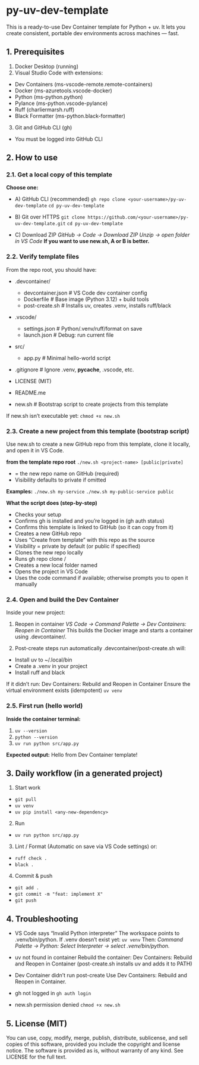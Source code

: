 # py-uv-dev-template
This is a ready-to-use Dev Container template for Python + uv.
It lets you create consistent, portable dev environments across machines — fast.

## 1. Prerequisites
1. Docker Desktop (running)
2. Visual Studio Code with extensions:
 - Dev Containers (ms-vscode-remote.remote-containers)
 - Docker (ms-azuretools.vscode-docker)
 - Python (ms-python.python)
 - Pylance (ms-python.vscode-pylance)
 - Ruff (charliermarsh.ruff)
 - Black Formatter (ms-python.black-formatter)
3. Git and GitHub CLI (gh)
 - You must be logged into GitHub CLI

## 2. How to use

### 2.1. Get a local copy of this template

  **Choose one:**

  - A) GitHub CLI (recommended)
  `gh repo clone <your-username>/py-uv-dev-template`
  `cd py-uv-dev-template`

  - B) Git over HTTPS
  `git clone https://github.com/<your-username>/py-uv-dev-template.git`
  `cd py-uv-dev-template`

  - C) Download ZIP
  *GitHub → Code → Download ZIP*
  *Unzip → open folder in VS Code*
  **If you want to use new.sh, A or B is better.**

### 2.2. Verify template files
From the repo root, you should have:

- .devcontainer/
  - devcontainer.json   # VS Code dev container config
  - Dockerfile          # Base image (Python 3.12) + build tools
  - post-create.sh      # Installs uv, creates .venv, installs ruff/black

- .vscode/
  - settings.json       # Python/.venv/ruff/format on save
  - launch.json         # Debug: run current file

- src/
  - app.py              # Minimal hello-world script

- .gitignore            # Ignore .venv, __pycache__, .vscode, etc.

- LICENSE (MIT)

- README.me

- new.sh                # Bootstrap script to create projects from this template

If new.sh isn’t executable yet:
`chmod +x new.sh`

### 2.3. Create a new project from this template (bootstrap script)
Use new.sh to create a new GitHub repo from this template, clone it locally, and open it in VS Code.

**from the template repo root**
`./new.sh <project-name> [public|private]`
- <project-name> = the new repo name on GitHub (required)
- Visibility defaults to private if omitted

**Examples:**
`./new.sh my-service`
`./new.sh my-public-service public`

**What the script does (step-by-step)**
- Checks your setup
- Confirms gh is installed and you’re logged in (gh auth status)
- Confirms this template is linked to GitHub (so it can copy from it)
- Creates a new GitHub repo
- Uses “Create from template” with this repo as the source
- Visibility = private by default (or public if specified)
- Clones the new repo locally
- Runs gh repo clone <owner>/<project-name>
- Creates a new local folder named <project-name>
- Opens the project in VS Code
- Uses the code command if available; otherwise prompts you to open it manually
  
### 2.4. Open and build the Dev Container
Inside your new project:

1. Reopen in container
*VS Code → Command Palette → Dev Containers: Reopen in Container*
This builds the Docker image and starts a container using .devcontainer/.

2. Post-create steps run automatically
.devcontainer/post-create.sh will:
- Install uv to ~/.local/bin
- Create a .venv in your project
- Install ruff and black

If it didn’t run: Dev Containers: Rebuild and Reopen in Container
Ensure the virtual environment exists (idempotent)
`uv venv`

### 2.5. First run (hello world)

**Inside the container terminal:**
  1. `uv --version`
  2. `python --version`
  3. `uv run python src/app.py`

**Expected output:**
Hello from Dev Container template!

## 3. Daily workflow (in a generated project)
1. Start work
  - `git pull`
  - `uv venv`
  - `uv pip install <any-new-dependency>`
  
2. Run
  - `uv run python src/app.py`

3. Lint / Format
(Automatic on save via VS Code settings) or:
  - `ruff check .`
  - `black .`

4. Commit & push
  - `git add .`
  - `git commit -m "feat: implement X"`
  - `git push`

## 4. Troubleshooting

- VS Code says “Invalid Python interpreter”
  The workspace points to .venv/bin/python. If .venv doesn’t exist yet:
  `uv venv`
  Then: *Command Palette → Python: Select Interpreter → select .venv/bin/python.*

- uv not found in container
  Rebuild the container: Dev Containers: Rebuild and Reopen in Container
  (post-create.sh installs uv and adds it to PATH)

- Dev Container didn’t run post-create
  Use Dev Containers: Rebuild and Reopen in Container.

- gh not logged in
  `gh auth login`
  
- new.sh permission denied
  `chmod +x new.sh`

## 5. License (MIT)
You can use, copy, modify, merge, publish, distribute, sublicense, and sell copies of this software, provided you include the copyright and license notice.
The software is provided as is, without warranty of any kind.
See LICENSE for the full text.